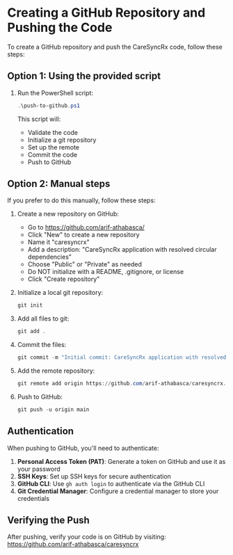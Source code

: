 # Creating a GitHub Repository and Pushing the Code

To create a GitHub repository and push the CareSyncRx code, follow these steps:

## Option 1: Using the provided script

1. Run the PowerShell script:
   ```powershell
   .\push-to-github.ps1
   ```

   This script will:
   - Validate the code
   - Initialize a git repository
   - Set up the remote
   - Commit the code
   - Push to GitHub

## Option 2: Manual steps

If you prefer to do this manually, follow these steps:

1. Create a new repository on GitHub:
   - Go to https://github.com/arif-athabasca/
   - Click "New" to create a new repository
   - Name it "caresyncrx"
   - Add a description: "CareSyncRx application with resolved circular dependencies"
   - Choose "Public" or "Private" as needed
   - Do NOT initialize with a README, .gitignore, or license
   - Click "Create repository"

2. Initialize a local git repository:
   ```powershell
   git init
   ```

3. Add all files to git:
   ```powershell
   git add .
   ```

4. Commit the files:
   ```powershell
   git commit -m "Initial commit: CareSyncRx application with resolved circular dependencies"
   ```

5. Add the remote repository:
   ```powershell
   git remote add origin https://github.com/arif-athabasca/caresyncrx.git
   ```

6. Push to GitHub:
   ```powershell
   git push -u origin main
   ```

## Authentication

When pushing to GitHub, you'll need to authenticate:

1. **Personal Access Token (PAT)**: Generate a token on GitHub and use it as your password
2. **SSH Keys**: Set up SSH keys for secure authentication
3. **GitHub CLI**: Use `gh auth login` to authenticate via the GitHub CLI
4. **Git Credential Manager**: Configure a credential manager to store your credentials

## Verifying the Push

After pushing, verify your code is on GitHub by visiting:
https://github.com/arif-athabasca/caresyncrx
